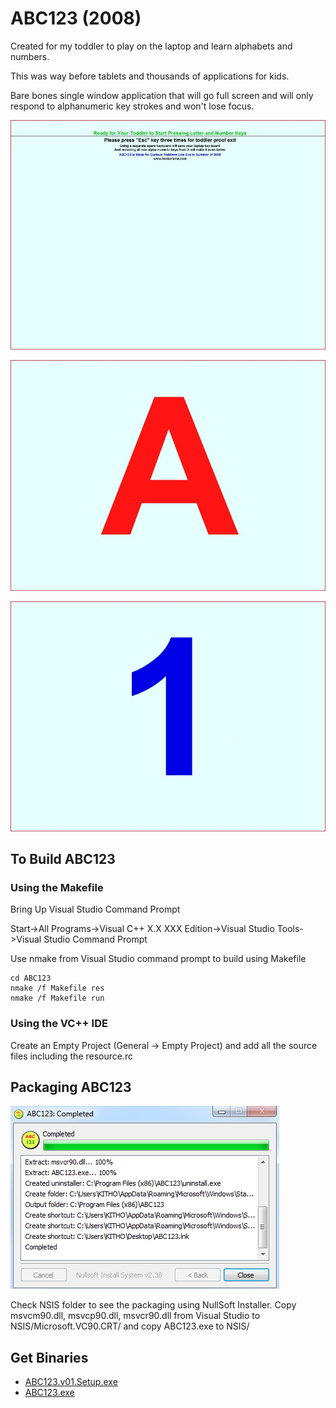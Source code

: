 ABC123 (2008)
=============

Created for my toddler to play on the laptop and learn alphabets and numbers.

This was way before tablets and thousands of applications for kids.

Bare bones single window application that will go full screen and will only respond to alphanumeric key strokes and won't lose focus.

![tag screenshot](https://github.com/hackorama/ABC123/blob/master/screenshots/screenshot-1.jpg)

![tag screenshot](https://github.com/hackorama/ABC123/blob/master/screenshots/screenshot-2.jpg)

![tag screenshot](https://github.com/hackorama/ABC123/blob/master/screenshots/screenshot-3.jpg)

To Build ABC123
---------------

### Using the Makefile

Bring Up Visual Studio Command Prompt

Start->All Programs->Visual C++ X.X XXX Edition->Visual Studio Tools->Visual Studio Command Prompt

Use nmake from Visual Studio command prompt to build using Makefile

    cd ABC123
    nmake /f Makefile res
    nmake /f Makefile run

### Using the VC++ IDE

Create an Empty Project (General -> Empty Project) and add all the source files including the resource.rc

Packaging ABC123
----------------

![tag installer](https://github.com/hackorama/ABC123/blob/master/screenshots/installer.png)

Check NSIS folder to see the packaging using NullSoft Installer.
Copy  msvcm90.dll, msvcp90.dll, msvcr90.dll from Visual Studio to NSIS/Microsoft.VC90.CRT/ and copy ABC123.exe to NSIS/


Get Binaries
------------

- [ABC123.v01.Setup.exe](https://www.dropbox.com/s/9cz8j0ik73vzoma/ABC123.v01.Setup.exe)
- [ABC123.exe](https://www.dropbox.com/s/dxaebkyti620nww/ABC123.exe)
